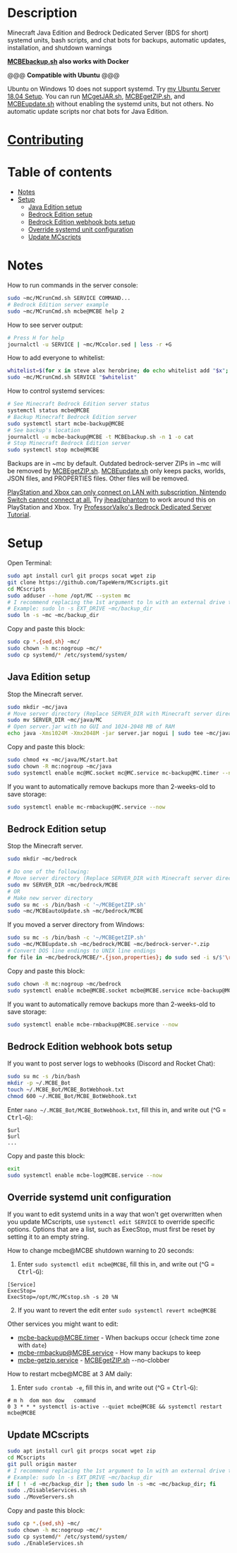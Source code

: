 # Description
Minecraft Java Edition and Bedrock Dedicated Server (BDS for short) systemd units, bash scripts, and chat bots for backups, automatic updates, installation, and shutdown warnings

**[MCBEbackup.sh](MCBEbackup.sh) also works with Docker**

@@@ **Compatible with Ubuntu** @@@

Ubuntu on Windows 10 does not support systemd.
Try [my Ubuntu Server 18.04 Setup](https://gist.github.com/TapeWerm/d65ae4aeb6653b669e68b0fb25ec27f3).
You can run [MCgetJAR.sh](MCgetJAR.sh), [MCBEgetZIP.sh](MCBEgetZIP.sh), and [MCBEupdate.sh](MCBEupdate.sh) without enabling the systemd units, but not others.
No automatic update scripts nor chat bots for Java Edition.
# [Contributing](CONTRIBUTING.md)
# Table of contents
- [Notes](#notes)
- [Setup](#setup)
  - [Java Edition setup](#java-edition-setup)
  - [Bedrock Edition setup](#bedrock-edition-setup)
  - [Bedrock Edition webhook bots setup](#bedrock-edition-webhook-bots-setup)
  - [Override systemd unit configuration](#override-systemd-unit-configuration)
  - [Update MCscripts](#update-mcscripts)
# Notes
How to run commands in the server console:
```bash
sudo ~mc/MCrunCmd.sh SERVICE COMMAND...
# Bedrock Edition server example
sudo ~mc/MCrunCmd.sh mcbe@MCBE help 2
```
How to see server output:
```bash
# Press H for help
journalctl -u SERVICE | ~mc/MCcolor.sed | less -r +G
```
How to add everyone to whitelist:
```bash
whitelist=$(for x in steve alex herobrine; do echo whitelist add "$x"; done)
sudo ~mc/MCrunCmd.sh SERVICE "$whitelist"
```
How to control systemd services:
```bash
# See Minecraft Bedrock Edition server status
systemctl status mcbe@MCBE
# Backup Minecraft Bedrock Edition server
sudo systemctl start mcbe-backup@MCBE
# See backup's location
journalctl -u mcbe-backup@MCBE -t MCBEbackup.sh -n 1 -o cat
# Stop Minecraft Bedrock Edition server
sudo systemctl stop mcbe@MCBE
```

Backups are in ~mc by default.
Outdated bedrock-server ZIPs in ~mc will be removed by [MCBEgetZIP.sh](MCBEgetZIP.sh).
[MCBEupdate.sh](MCBEupdate.sh) only keeps packs, worlds, JSON files, and PROPERTIES files.
Other files will be removed.

[PlayStation and Xbox can only connect on LAN with subscription, Nintendo Switch cannot connect at all.](https://help.minecraft.net/hc/en-us/articles/360035131651-Dedicated-Servers-for-Minecraft-on-Bedrock-)
Try [jhead/phantom](https://github.com/jhead/phantom) to work around this on PlayStation and Xbox.
Try [ProfessorValko's Bedrock Dedicated Server Tutorial](https://www.reddit.com/user/ProfessorValko/comments/9f438p/bedrock_dedicated_server_tutorial/).
# Setup
Open Terminal:
```bash
sudo apt install curl git procps socat wget zip
git clone https://github.com/TapeWerm/MCscripts.git
cd MCscripts
sudo adduser --home /opt/MC --system mc
# I recommend replacing the 1st argument to ln with an external drive to dump backups on
# Example: sudo ln -s EXT_DRIVE ~mc/backup_dir
sudo ln -s ~mc ~mc/backup_dir
```
Copy and paste this block:
```bash
sudo cp *.{sed,sh} ~mc/
sudo chown -h mc:nogroup ~mc/*
sudo cp systemd/* /etc/systemd/system/
```
## Java Edition setup
Stop the Minecraft server.
```bash
sudo mkdir ~mc/java
# Move server directory (Replace SERVER_DIR with Minecraft server directory)
sudo mv SERVER_DIR ~mc/java/MC
# Open server.jar with no GUI and 1024-2048 MB of RAM
echo java -Xms1024M -Xmx2048M -jar server.jar nogui | sudo tee ~mc/java/MC/start.bat
```
Copy and paste this block:
```bash
sudo chmod +x ~mc/java/MC/start.bat
sudo chown -R mc:nogroup ~mc/java
sudo systemctl enable mc@MC.socket mc@MC.service mc-backup@MC.timer --now
```
If you want to automatically remove backups more than 2-weeks-old to save storage:
```bash
sudo systemctl enable mc-rmbackup@MC.service --now
```
## Bedrock Edition setup
Stop the Minecraft server.
```bash
sudo mkdir ~mc/bedrock

# Do one of the following:
# Move server directory (Replace SERVER_DIR with Minecraft server directory)
sudo mv SERVER_DIR ~mc/bedrock/MCBE
# OR
# Make new server directory
sudo su mc -s /bin/bash -c '~/MCBEgetZIP.sh'
sudo ~mc/MCBEautoUpdate.sh ~mc/bedrock/MCBE
```
If you moved a server directory from Windows:
```bash
sudo su mc -s /bin/bash -c '~/MCBEgetZIP.sh'
sudo ~mc/MCBEupdate.sh ~mc/bedrock/MCBE ~mc/bedrock-server-*.zip
# Convert DOS line endings to UNIX line endings
for file in ~mc/bedrock/MCBE/*.{json,properties}; do sudo sed -i s/$'\r'$// "$file"; done
```
Copy and paste this block:
```bash
sudo chown -R mc:nogroup ~mc/bedrock
sudo systemctl enable mcbe@MCBE.socket mcbe@MCBE.service mcbe-backup@MCBE.timer mcbe-getzip.timer mcbe-autoupdate@MCBE.service --now
```
If you want to automatically remove backups more than 2-weeks-old to save storage:
```bash
sudo systemctl enable mcbe-rmbackup@MCBE.service --now
```
## Bedrock Edition webhook bots setup
If you want to post server logs to webhooks (Discord and Rocket Chat):
```bash
sudo su mc -s /bin/bash
mkdir -p ~/.MCBE_Bot
touch ~/.MCBE_Bot/MCBE_BotWebhook.txt
chmod 600 ~/.MCBE_Bot/MCBE_BotWebhook.txt
```
Enter `nano ~/.MCBE_Bot/MCBE_BotWebhook.txt`, fill this in, and write out (^G = <kbd>Ctrl</kbd>-<kbd>G</kbd>):
```
$url
$url
...
```
Copy and paste this block:
```bash
exit
sudo systemctl enable mcbe-log@MCBE.service --now
```
## Override systemd unit configuration
If you want to edit systemd units in a way that won't get overwritten when you update MCscripts, use `systemctl edit SERVICE` to override specific options.
Options that are a list, such as ExecStop, must first be reset by setting it to an empty string.

How to change mcbe@MCBE shutdown warning to 20 seconds:

1. Enter `sudo systemctl edit mcbe@MCBE`, fill this in, and write out (^G = <kbd>Ctrl</kbd>-<kbd>G</kbd>):
```
[Service]
ExecStop=
ExecStop=/opt/MC/MCstop.sh -s 20 %N
```
2. If you want to revert the edit enter `sudo systemctl revert mcbe@MCBE`

Other services you might want to edit:
- [mcbe-backup@MCBE.timer](systemd/mcbe-backup@.timer) - When backups occur (check time zone with `date`)
- [mcbe-rmbackup@MCBE.service](systemd/mcbe-rmbackup@.service) - How many backups to keep
- [mcbe-getzip.service](systemd/mcbe-getzip.service) - [MCBEgetZIP.sh](MCBEgetZIP.sh) --no-clobber

How to restart mcbe@MCBE at 3 AM daily:

1. Enter `sudo crontab -e`, fill this in, and write out (^G = <kbd>Ctrl</kbd>-<kbd>G</kbd>):
```
# m h  dom mon dow   command
0 3 * * * systemctl is-active --quiet mcbe@MCBE && systemctl restart mcbe@MCBE
```
## Update MCscripts
```bash
sudo apt install curl git procps socat wget zip
cd MCscripts
git pull origin master
# I recommend replacing the 1st argument to ln with an external drive to dump backups on
# Example: sudo ln -s EXT_DRIVE ~mc/backup_dir
if [ ! -d ~mc/backup_dir ]; then sudo ln -s ~mc ~mc/backup_dir; fi
sudo ./DisableServices.sh
sudo ./MoveServers.sh
```
Copy and paste this block:
```bash
sudo cp *.{sed,sh} ~mc/
sudo chown -h mc:nogroup ~mc/*
sudo cp systemd/* /etc/systemd/system/
sudo ./EnableServices.sh
```
